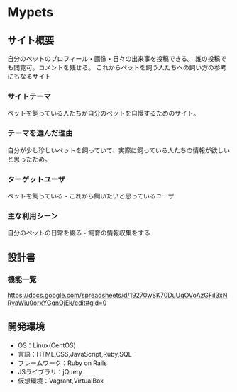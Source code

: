# Mypets
## サイト概要
自分のペットのプロフィール・画像・日々の出来事を投稿できる。
誰の投稿でも閲覧可。コメントを残せる。
これからペットを飼う人たちへの飼い方の参考にもなるサイト

### サイトテーマ
ペットを飼っている人たちが自分のペットを自慢するためのサイト。

### テーマを選んだ理由
自分が少し珍しいペットを飼っていて、実際に飼っている人たちの情報が欲しいと思ったため。

### ターゲットユーザ
ペットを飼っている・これから飼いたいと思っているユーザ

### 主な利用シーン
自分のペットの日常を綴る・飼育の情報収集をする

## 設計書

### 機能一覧
https://docs.google.com/spreadsheets/d/19270wSK70DuUqOVoAzGFiI3xNRyaWiu0orxYGqnOjEk/edit#gid=0

## 開発環境
- OS：Linux(CentOS)
- 言語：HTML,CSS,JavaScript,Ruby,SQL
- フレームワーク：Ruby on Rails
- JSライブラリ：jQuery
- 仮想環境：Vagrant,VirtualBox
